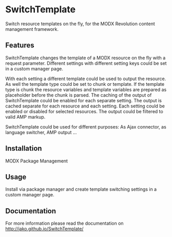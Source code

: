 # SwitchTemplate

Switch resource templates on the fly,
for the MODX Revolution content management framework.

## Features

SwitchTemplate changes the template of a MODX resource on the fly with a request
parameter. Different settings with different setting keys could be set in a
custom manager page.

With each setting a different template could be used to output the resource. As
well the template type could be set to chunk or template. If the template type
is chunk the resource variables and template variables are prepared as
placeholder before the chunk is parsed. The caching of the output of
SwitchTemplate could be enabled for each separate setting. The output is cached
separate for each resource and each setting. Each setting could be enabled or
disabled for selected resources. The output could be filtered to valid AMP
markup.

SwitchTemplate could be used for different purposes: As Ajax connector, as
language switcher, AMP output ...

## Installation

MODX Package Management

## Usage

Install via package manager and create template switching settings in a custom
manager page.

## Documentation

For more information please read the documentation on http://jako.github.io/SwitchTemplate/
